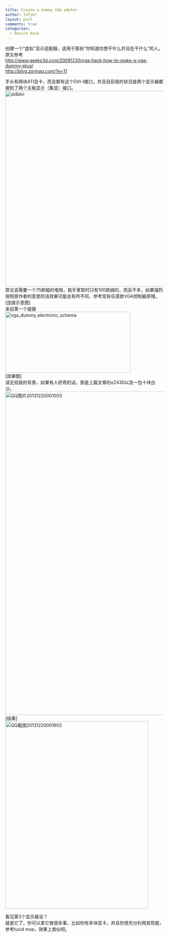 ```yaml
---
title: Create a dummy VGA adpter
author: lofyer
layout: post
comments: true
categories:
  - Device Hack
---
```

创建一个“虚拟”显示适配器，适用于那些“你知道你想干什么并且在干什么”的人。  
原文参考  
<a href="http://www.geeks3d.com/20091230/vga-hack-how-to-make-a-vga-dummy-plug/" target="_blank">http://www.geeks3d.com/20091230/vga-hack-how-to-make-a-vga-dummy-plug/</a>  
<a href="http://blog.zorinaq.com/?e=11" target="_blank">http://blog.zorinaq.com/?e=11</a>

手头有两块ATI显卡，而且都有这个DVI-I接口，并且目前我的状况是两个显示器都接到了两个主板显示（集显）接口。  
<a href="http://blog.lofyer.org/2013/12/create-dummy-vga-adpter/sldldvi/" rel="attachment wp-att-2647"><img src="http://io.lofyer.org/uploads/sldldvi.jpg" alt="sldldvi" width="610" height="620" class="alignnone size-full wp-image-2647" /></a>  
原文说需要一个75欧姆的电阻，我手里暂时只有100欧姆的，而且不多，如果强烈按照原作者的意思的话效果可能会有所不同，参考现有任意款VGA控制器原理。  
[连接示意图]  
来自第一个链接  
<a href="http://blog.lofyer.org/2013/12/create-dummy-vga-adpter/vga_dummy_electronic_schema/" rel="attachment wp-att-2649"><img src="http://io.lofyer.org/uploads/vga_dummy_electronic_schema.jpg" alt="vga_dummy_electronic_schema" width="398" height="193" class="alignnone size-full wp-image-2649" /></a>  
[效果图]  
请无视我的背景，如果有人好奇的话，那是上篇文章的eZ430以及一包十块白沙。  
<a href="http://blog.lofyer.org/2013/12/create-dummy-vga-adpter/qq%e5%9b%be%e7%89%8720131220001003/" rel="attachment wp-att-2651"><img src="http://io.lofyer.org/uploads/QQ图片20131220001003-757x1024.jpg" alt="QQ图片20131220001003" width="757" height="1024" class="alignnone size-large wp-image-2651" /></a>  
[结果]  
<a href="http://blog.lofyer.org/2013/12/create-dummy-vga-adpter/qq%e6%88%aa%e5%9b%be20131220001602/" rel="attachment wp-att-2654"><img src="http://io.lofyer.org/uploads/QQ截图20131220001602.png" alt="QQ截图20131220001602" width="455" height="594" class="alignnone size-full wp-image-2654" /></a>

看见第3个显示器没？  
就是它了，你可以拿它做很多事，比如你有多块显卡，并且你想充分利用其性能，参考lucid mvp，效果上类似吧。